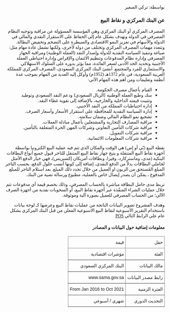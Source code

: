 <link href="https://fonts.googleapis.com/css2?family=IBM+Plex+Sans+Arabic&display=swap" rel="stylesheet" type="text/css"/>
    <style> bdi {font-family: 'IBM Plex Sans Arabic';}
    div { direction: RTL;</style>

 <div><p><bdi>   بواسطة: تركي الصغير </bdi></p></div>


 <div><h3><bdi> عن البنك المركزي و نقاط البيع  </bdi></h3></div>

<div><p><bdi>
المصرف المركزي أو البنك المركزي وهي المؤسسة المسؤولة عن مراقبة وتوجيه النظام المصرفي في الدولة وتهدف بشكل عام إلى الحفاظ على الاستقرار النقدي والمالي في الدولة والأسهام في تعزيز النمو الاقتصادي والسيطرة على التضخم وتخفيض البطالة. وتتعدد مهمات المصرف المركزي وتختلف من دولة لأخرى، ولكنها تشمل عادة مهام مثل: صياغة وتنفيذ السياسة النقدية للدولة وإصدار النقد (العملة الوطنية) ومراقبة الجهاز المصرفي وإدارة نظام المدفوعات وتنظيم الائتمان والإقراض وإدارة احتياطي العملة الأجنبية وتحديد الحد الأدنى لسعر الفائدة، مما يؤثر بدوره على السلوك الاستهلاكي والاستثماري للفرد والمجتمع.
أنشئ البنك المركزي السعودي، المصرف المركزي للمملكة العربية السعودية، في عام 1372هـ (1952م) وأوكل إليه العديد من المهام بموجب عدة أنظمة وتعليمات ومن أهم هذه المهام الآتي:
<div><ul>
    <li> القيام بأعمال مصرف الحكومة. </li>
    <li> سك وطبع العملة الوطنية (الريال السعودي) ودعم النقد السعودي وتوطيد وتثبيت قيمته الداخلية والخارجية، بالإضافة إلى تقوية غطاء النقد. </li>
    <li> إدارة احتياطيات المملكة من النقد الأجنبي. </li>
    <li> إدارة السياسة النقدية للمحافظة على استقرار الأسعار وأسعار الصرف. </li> 
    <li> تشجيع نمو النظام المالي وضمان سلامته. </li>
    <li> مراقبة المصارف التجارية والمشتغلين بأعمال مبادلة العملات. </li>
    <li> مراقبة شركات التأمين التعاوني وشركات المهن الحرة المتعلقة بالتأمين.   </li>
    <li> مراقبة شركات التمويل. </li>
    <li> مراقبة شركات المعلومات الائتمانية. </li>
</ul>
</div>
<div><p><bdi>
نقطة البيع (بّي أو إس) هي الوقت والمكان الذي تتم فيه عملية البيع الكترونيا بواسطة أجهزة نقاط البيع المتنقلة و يتيح جهاز نقاط البيع المتنقل للتاجر قبول جميع أنواع البطاقات البنكية (مدى، وماستركارد، وفيزا، وبطاقات أمريكان إكسبريس)، فهي خيار الدفع الأمثل لحاملي البطاقات بدلاً من الدفع النقدي، إضافة إلى كونها أنسب حلول الدفع، يحسب التاجر المبلغ المُستحق من الزبون او العميل من خلال تحدد ذلك المبلغ. بعد استلام التاجر للمبلغ المدفوع ، يمكن أن يصدر إيصال خاص بالعملية، مطبوع ورسالة نصية من البنك.
</bdi></p></div>
<div><p><bdi>
تربط مدى حامل البطاقة مباشرة بالحساب المصرفي، وذلك بخصم قيمة أي مدفوعات تتم خلال عمليات الشراء المنفّذة عبر أجهزة نقاط البيع، أو السحوبات نقدية من أجهزة الصرف الآلي؛ من الحساب المصرفي للعميل بصورة آلية وموثوقة.
</bdi></p></div>
<div><p><bdi>
وهدف المشروع  تصوير البيانات الناتجة من عمليات نقاط البيع وعرضها كـ لوحة بيانات باستخدام التقرير الأسبوعية لنقاط البيع الاسبوعية المعلن من قبل البنك المركزي بشكل عام على الرابط التالي
<a href="[url](https://www.sama.gov.sa/en-US/Indices/Pages/POS.aspx)">POS</a>
</bdi></p></div>

<div><h4><bdi>
معلومات إضافية حول
البيانات و المصادر
<div><h4><bdi>

<style type="text/css">
.tg  {border-collapse:collapse;border-spacing:0;}
.tg td{border-color:black;border-style:solid;border-width:1px;font-family:IBM Plex Sans Arabic, sans-serif;font-size:14px;
  overflow:hidden;padding:10px 5px;word-break:normal;}
.tg th{border-color:black;border-style:solid;border-width:1px;font-family:IBM Plex Sans Arabic, sans-serif;font-size:14px;
  font-weight:normal;overflow:hidden;padding:10px 5px;word-break:normal;}
.tg .tg-za14{border-color:inherit;text-align:right;vertical-align:bottom}
</style>
<table class="tg">
<thead>
  <tr>
    <th class="tg-za14">حقل</th>
    <th class="tg-za14">قيمة</th>
  </tr>
</thead>
<tbody>
  <tr>
    <td class="tg-za14">الفئة</td>
    <td class="tg-za14">مؤشرات اقتصادية</td>
  </tr>
  <tr>
    <td class="tg-za14">مالك البيانات</td>
    <td class="tg-za14">البنك المركزي السعودي</td>
  </tr>
  <tr>
    <td class="tg-za14">رابط مصدر البيانات</td>  
    <td class="tg-za14">www.sama.gov.sa</td>
  </tr>
  <tr>
    <td class="tg-za14">الفترة الزمنية</td>
    <td class="tg-za14">From Jan 2016 to Oct 2021</td>
  </tr>
  <tr>
    <td class="tg-za14">التحديث الدوري</td>
    <td class="tg-za14">  شهري / أسبوعي</td>
  </tr>
</tbody>
</table>

